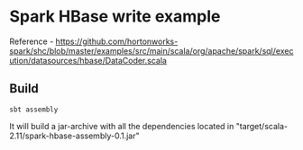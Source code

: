 # Spark HBase write example

Reference - https://github.com/hortonworks-spark/shc/blob/master/examples/src/main/scala/org/apache/spark/sql/execution/datasources/hbase/DataCoder.scala

## Build

```
sbt assembly
```

It will build a jar-archive with all the dependencies located in "target/scala-2.11/spark-hbase-assembly-0.1.jar"

